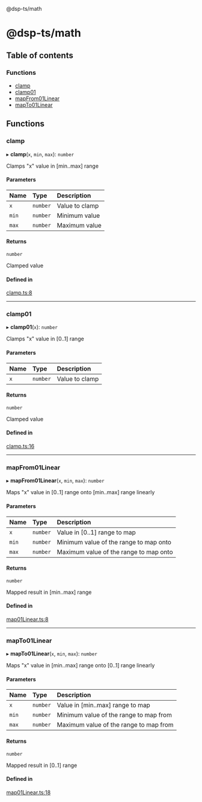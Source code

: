 @dsp-ts/math

# @dsp-ts/math

## Table of contents

### Functions

- [clamp](API.md#clamp)
- [clamp01](API.md#clamp01)
- [mapFrom01Linear](API.md#mapfrom01linear)
- [mapTo01Linear](API.md#mapto01linear)

## Functions

### clamp

▸ **clamp**(`x`, `min`, `max`): `number`

Clamps "x" value in [min..max] range

#### Parameters

| Name | Type | Description |
| :------ | :------ | :------ |
| `x` | `number` | Value to clamp |
| `min` | `number` | Minimum value |
| `max` | `number` | Maximum value |

#### Returns

`number`

Clamped value

#### Defined in

[clamp.ts:8](https://github.com/satelllte/dsp-ts-math/tree/main/packages/math/src/clamp.ts#L8)

___

### clamp01

▸ **clamp01**(`x`): `number`

Clamps "x" value in [0..1] range

#### Parameters

| Name | Type | Description |
| :------ | :------ | :------ |
| `x` | `number` | Value to clamp |

#### Returns

`number`

Clamped value

#### Defined in

[clamp.ts:16](https://github.com/satelllte/dsp-ts-math/tree/main/packages/math/src/clamp.ts#L16)

___

### mapFrom01Linear

▸ **mapFrom01Linear**(`x`, `min`, `max`): `number`

Maps "x" value in [0..1] range onto [min..max] range linearly

#### Parameters

| Name | Type | Description |
| :------ | :------ | :------ |
| `x` | `number` | Value in [0..1] range to map |
| `min` | `number` | Minimum value of the range to map onto |
| `max` | `number` | Maximum value of the range to map onto |

#### Returns

`number`

Mapped result in [min..max] range

#### Defined in

[map01Linear.ts:8](https://github.com/satelllte/dsp-ts-math/tree/main/packages/math/src/map01Linear.ts#L8)

___

### mapTo01Linear

▸ **mapTo01Linear**(`x`, `min`, `max`): `number`

Maps "x" value in [min..max] range onto [0..1] range linearly

#### Parameters

| Name | Type | Description |
| :------ | :------ | :------ |
| `x` | `number` | Value in [min..max] range to map |
| `min` | `number` | Minimum value of the range to map from |
| `max` | `number` | Maximum value of the range to map from |

#### Returns

`number`

Mapped result in [0..1] range

#### Defined in

[map01Linear.ts:18](https://github.com/satelllte/dsp-ts-math/tree/main/packages/math/src/map01Linear.ts#L18)
